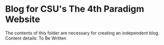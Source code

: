 # Blog for CSU's The 4th Paradigm Website

The contents of this folder are necessary for creating an independent blog. 
Content details: To Be Written
